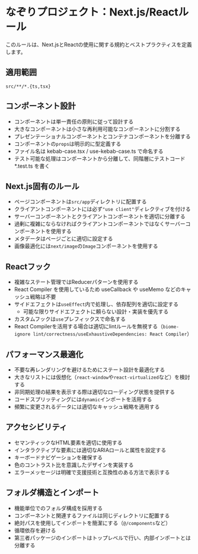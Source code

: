 # なぞりプロジェクト：Next.js/Reactルール

このルールは、Next.jsとReactの使用に関する規約とベストプラクティスを定義します。

## 適用範囲

```glob
src/**/*.{ts,tsx}
```

## コンポーネント設計

- コンポーネントは単一責任の原則に従って設計する
- 大きなコンポーネントは小さな再利用可能なコンポーネントに分割する
- プレゼンテーショナルコンポーネントとコンテナコンポーネントを分離する
- コンポーネントの`props`は明示的に型定義する
- ファイル名は kebab-case.tsx / use-kebab-case.ts で命名する
- テスト可能な処理はコンポーネントから分離して、同階層にテストコード *.test.ts を書く

## Next.js固有のルール

- ページコンポーネントは`src/app`ディレクトリに配置する
- クライアントコンポーネントには必ず`"use client"`ディレクティブを付ける
- サーバーコンポーネントとクライアントコンポーネントを適切に分離する
- 過剰に複雑にならなければクライアントコンポーネントではなくサーバーコンポーネントを使用する
- メタデータはページごとに適切に設定する
- 画像最適化には`next/image`の`Image`コンポーネントを使用する

## Reactフック

- 複雑なステート管理ではReducerパターンを使用する
- React Compiler を使用しているため useCallback や useMemo などのキャッシュ戦略は不要
- サイドエフェクトは`useEffect`内で処理し、依存配列を適切に設定する
  - 可能な限りサイドエフェクトに頼らない設計・実装を優先する
- カスタムフックは`use`プレフィックスで命名する
- React Compilerを活用する場合は適切にlintルールを無視する（`biome-ignore lint/correctness/useExhaustiveDependencies: React Compiler`）

## パフォーマンス最適化

- 不要な再レンダリングを避けるためにステート設計を最適化する
- 大きなリストには仮想化（`react-window`や`react-virtualized`など）を検討する
- 非同期処理の結果を表示する際は適切なローディング状態を提供する
- コードスプリッティングには`dynamic`インポートを活用する
- 頻繁に変更されるデータには適切なキャッシュ戦略を適用する

## アクセシビリティ

- セマンティックなHTML要素を適切に使用する
- インタラクティブな要素には適切なARIAロールと属性を設定する
- キーボードナビゲーションを確保する
- 色のコントラスト比を意識したデザインを実装する
- エラーメッセージは明確で支援技術と互換性のある方法で表示する

## フォルダ構造とインポート

- 機能単位でのフォルダ構成を採用する
- コンポーネントと関連するファイルは同じディレクトリに配置する
- 絶対パスを使用してインポートを簡潔にする（`@/components`など）
- 循環依存を避ける
- 第三者パッケージのインポートはトップレベルで行い、内部インポートとは分離する 